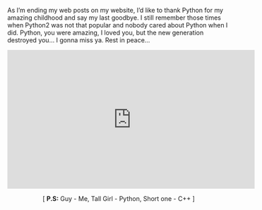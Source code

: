 
As I’m ending my web posts on my website, I’d like to thank Python for my amazing childhood and say my last goodbye. I still remember those times when Python2
was not that popular and nobody cared about Python when I did. Python, you were amazing, I loved you, but the new generation destroyed you… I gonna miss ya.
Rest in peace…

<p align='center'><iframe width="560" height="315" src="https://www.youtube-nocookie.com/embed/rmaXn7JHORQ?controls=0" title="YouTube video player" frameborder="0" allow="accelerometer; autoplay; clipboard-write; encrypted-media; gyroscope; picture-in-picture" allowfullscreen></iframe></p>

<p align='center'>[ <b>P.S:</b> Guy - Me, Tall Girl - Python, Short one - C++ ]</p>
